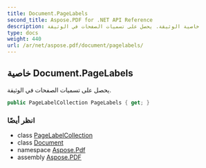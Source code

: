 ```yaml
---
title: Document.PageLabels
second_title: Aspose.PDF for .NET API Reference
description: خاصية الوثيقة. يحصل على تسميات الصفحات في الوثيقة
type: docs
weight: 440
url: /ar/net/aspose.pdf/document/pagelabels/
---
```

## خاصية Document.PageLabels

يحصل على تسميات الصفحات في الوثيقة.

```csharp
public PageLabelCollection PageLabels { get; }
```

### انظر أيضًا

* class [PageLabelCollection](../../pagelabelcollection/)
* class [Document](../)
* namespace [Aspose.Pdf](../../../aspose.pdf/)
* assembly [Aspose.PDF](../../../)